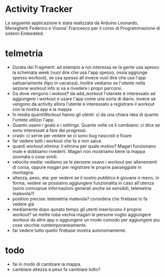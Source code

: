 # Activity Tracker
La seguente applicazione è stata realizzata da Arduino Leonardo, Meneghetti Federico e Visona' Francesco per il corso di Programmazione di sistemi Embedded.

# telmetria

-   Durata dei Fragment: ad esempio a noi interessa se la gente usa spesso la schemata week (vuol dire che usa l'app spesso, ossia aggiunge spesso workout),
    se usa spesso all invece vuol dire che usa l'app saltuariamente (tipo in vacanza). Inoltre vediamo se l'utente nella sezione workout info si va a rivedere i propri percorsi.
-   Da dove vengono i wokout? da add_workout l'utenete è interessato ad aggiungere i workout e usare l'app come 
    una sorta di diario. invece se vengono da activity allora l'utente è interessato a registrare il workout con la nostra app e la mappa
-   In media quantiWorkout hanno gli utenti: ci da una chiara idea di quanto l'untete utilizzi l'app.
-   Quanto usano i goals e i settings. Quante volte ce li cambiano: ci dice se sono interessati a fare dei progressi. 
-   crash: ci serve per vedere se ci sono bug nascosti e fixare
-   far vedere tutti i workout che fa e non salva
-   quanti workout elimina: li elimina per quale motivo? Magari funzionano male e dobbiamo rivederli. Magari non mostriamo bene la mappa zoomata o cose simili.
-   velocita media: vediamo se le persone usano i workout per allenementi di corsa, oppure magari per registrare le proprie passeggiate in montagna.
-   altezza, peso, eta: per vedere se il nostro pubblico è giovane o meno, in forma, vedere se possiamo aggiungere funzionalita in caso all'utenza (sono comuqnue informazioni generali anche se sensibili, telemetria malevola?)
-   position precise: telemetria malevola? considera che firebase lo fa vedere già
-   mediamente dopo qunato tempo gli utenti inseriscono il proprio workout? se mette roba vechia magari le persone voglio aggiungere workout da altre app o aggiungere un modo comodo per 
    aggiungere piu cose vecchie contemporaneamente. 
-   far vedere tutto quello firebase mostra autonomamente.


# todo
- fai in modo di cambiare la mappa.
- cambiare altezza e peso fa cambiare tutto?

